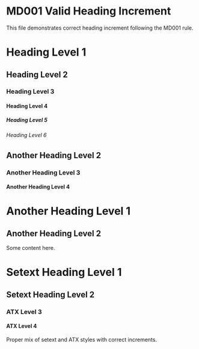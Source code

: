 # MD001 Valid Heading Increment

This file demonstrates correct heading increment following the MD001 rule.

# Heading Level 1

## Heading Level 2

### Heading Level 3

#### Heading Level 4

##### Heading Level 5

###### Heading Level 6

## Another Heading Level 2

### Another Heading Level 3

#### Another Heading Level 4

# Another Heading Level 1

## Another Heading Level 2

Some content here.

Setext Heading Level 1
======================

Setext Heading Level 2
----------------------

### ATX Level 3

#### ATX Level 4

Proper mix of setext and ATX styles with correct increments.
